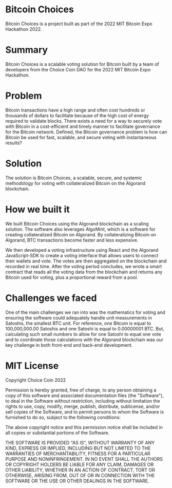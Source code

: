 # Bitcoin Choices
Bitcoin Choices is a project built as part of the 2022 MIT Bitcoin Expo Hackathon 2022.

# Summary
Bitcoin Choices is a scalable voting solution for Bitcoin built by a team of developers from the Choice Coin DAO for the 2022 MIT Bitcoin Expo Hackathon.

# Problem
Bitcoin transactions have a high range and often cost hundreds or thousands of dollars to facilitate because of the high cost of energy required to validate blocks.  There exists a need for a way to securely vote with Bitcoin in a cost-efficient and timely manner to facilitate governance for the Bitcoin network. Defined, the Bitcoin governance problem is how can Bitcoin be used for fast, scalable, and secure voting with instantaneous results? 

# Solution
The solution is Bitcoin Choices, a scalable, secure, and systemic methodology for voting with collateralized Bitcoin on the Algorand blockchain.

# How we built it

We built Bitcoin Choices using the Algorand blockchain as a scaling solution. The software also leverages AlgoMint, which is a software for creating collateralized Bitcoin on Algorand. By collateralizing Bitcoin on Algorand, BTC transactions become faster and less expensive. 

We then developed a voting infrastructure using React and the Algorand JavaScript-SDK to create a voting interface that allows users to connect their wallets and vote. The votes are then aggregated on the blockchain and recorded in real time. After the voting period concludes, we wrote a smart contract that reads all the voting data from the blockchain and returns any Bitcoin used for voting, plus a proportional reward from a pool.

# Challenges we faced

One of the main challenges we ran into was the mathematics for voting and ensuring the software could adequately handle unit measurements in Satoshis, the smallest BTC unit. For reference, one Bitcoin is equal to 100,000,000.00 Satoshis and one Satoshi is equal to 0.00000001 BTC. But, calculating such small numbers to allow for one Satoshi to equal one vote and to coordinate those calculations with the Algorand blockchain was our key challenge in both front-end and back-end development. 

# MIT License
Copyright Choice Coin 2022

Permission is hereby granted, free of charge, to any person obtaining a copy of this software and associated documentation files (the "Software"), to deal in the Software without restriction, including without limitation the rights to use, copy, modify, merge, publish, distribute, sublicense, and/or sell copies of the Software, and to permit persons to whom the Software is furnished to do so, subject to the following conditions:

The above copyright notice and this permission notice shall be included in all copies or substantial portions of the Software.

THE SOFTWARE IS PROVIDED "AS IS", WITHOUT WARRANTY OF ANY KIND, EXPRESS OR IMPLIED, INCLUDING BUT NOT LIMITED TO THE WARRANTIES OF MERCHANTABILITY, FITNESS FOR A PARTICULAR PURPOSE AND NONINFRINGEMENT. IN NO EVENT SHALL THE AUTHORS OR COPYRIGHT HOLDERS BE LIABLE FOR ANY CLAIM, DAMAGES OR OTHER LIABILITY, WHETHER IN AN ACTION OF CONTRACT, TORT OR OTHERWISE, ARISING FROM, OUT OF OR IN CONNECTION WITH THE SOFTWARE OR THE USE OR OTHER DEALINGS IN THE SOFTWARE.

